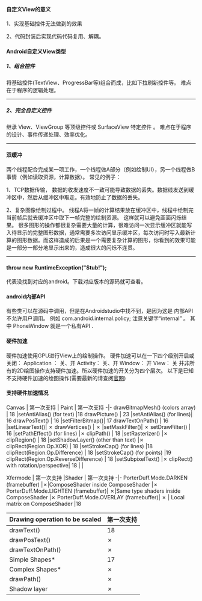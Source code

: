 #### 自定义View的意义
1、实现基础控件无法做到的效果

2、代码封装后实现代码代码复用、解耦。




#### Android自定义View类型
##### 1、组合控件

将基础控件(TextView、ProgressBar等)组合而成，比如下拉刷新控件等。 难点在于程序的逻辑处理。

---

##### 2、完全自定义控件

继承 View、ViewGroup 等顶级控件或 SurfaceView 特定控件  。 难点在于程序的设计、事件传递处理、效率优化。

---

#### 双缓冲
两个线程配合完成某一项工作，一个线程做A部分（例如绘制UI），另一个线程做B事情（例如读取资源，计算数据）。 常见的例子：

1、TCP数据传输， 数据的收发速度不一致可能导致数据的丢失。数据线发送到缓冲区中，然后从缓冲区中取走。有效地防止了数据的丢失。

2、复杂图像绘制过程中。 线程A将一帧的计算结果放在缓冲区中，线程中绘制完当前帧后就去缓冲区中取下一帧完整的绘制资源。 这样就可以避免画面闪烁结果。
很多图形的操作都很复杂需要大量的计算，很难访问一次显示缓冲区就能写入待显示的完整图形数据，通常需要多次访问显示缓冲区，每次访问时写入最新计算的图形数据。而这样造成的后果是一个需要复杂计算的图形，你看到的效果可能是一部分一部分地显示出来的，造成很大的闪烁不连贯。

---

#### throw new RuntimeException("Stub!");
代表没找到对应的android。下载对应版本的源码就可查看。

 


#### android内部API
有些类可以在源码中调用，但是在Androidstudio中找不到，是因为这是 内部API 不允许用户调用。
例如 com.android.internal.policy; 注意关键字“internal” 。
其中 PhoneWindow 就是一个私有API .

#### 硬件加速
硬件加速使用GPU进行View上的绘制操作。
硬件加速可以在一下四个级别开启或关闭：
Application ： 关、开
Activity： 关、开
Window： 开
View： 关
并非所有的2D绘图操作支持硬件加速。所以硬件加速的开关分为四个层次。
以下是已知不支持硬件加速的绘图操作(需要最新的请查阅[官网](https://developer.android.google.cn/guide/topics/graphics/hardware-accel.html))
#### 支持硬件加速情况

Canvas | 第一次支持 | Paint | 第一次支持
-|-
drawBitmapMesh() (colors array) | 18 |setAntiAlias() (for text)	|18
drawPicture()	 | 23 |setAntiAlias() (for lines)|	16
drawPosText() | 16 |setFilterBitmap()|	17
drawTextOnPath() | 16 |setLinearText()|	✗
drawVertices() | ✗ |setMaskFilter()|	✗
setDrawFilter() | 16 |setPathEffect() (for lines)	|✗
clipPath() | 18 |setRasterizer()	|✗
clipRegion() | 18 |setShadowLayer() (other than text)	|✗
clipRect(Region.Op.XOR) | 18 |setStrokeCap() (for lines)	|18
clipRect(Region.Op.Difference) | 18 |setStrokeCap() (for points)	|19
clipRect(Region.Op.ReverseDifference) | 18 |setSubpixelText()	|✗
clipRect() with rotation/perspective| 18 | |



Xfermode | 第一次支持 |Shader | 第一次支持
-|-
PorterDuff.Mode.DARKEN (framebuffer)	|✗|ComposeShader inside ComposeShader	|✗
PorterDuff.Mode.LIGHTEN (framebuffer)|	✗|Same type shaders inside ComposeShader	|✗
PorterDuff.Mode.OVERLAY (framebuffer)|	✗  | Local matrix on ComposeShader	|18


Drawing operation to be scaled	|第一次支持
-|-
drawText()	|18
drawPosText()	|✗
drawTextOnPath()	|✗
Simple Shapes*	|17
Complex Shapes*	|✗
drawPath()	|✗
Shadow layer	|✗
